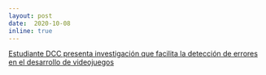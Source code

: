 ```yaml
--- 
layout: post 
date:  2020-10-08
inline: true
---
```

[Estudiante DCC presenta investigación que facilita la detección de errores en el desarrollo de videojuegos](http://ingenieria.uchile.cl/noticias/169319/estudiante-presenta-investigacion-sobre-videojuegos)
